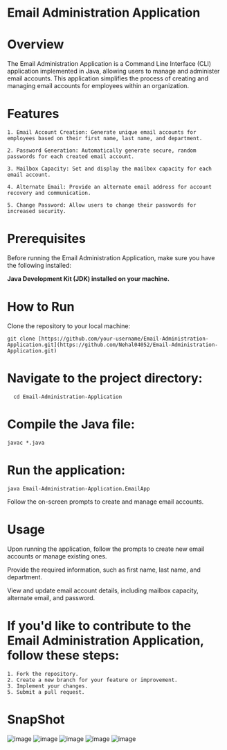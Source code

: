 # Email Administration Application

# Overview
The Email Administration Application is a Command Line Interface (CLI) application implemented in Java, allowing users to manage and administer email accounts. This application simplifies the process of creating and managing email accounts for employees within an organization.

# Features
    1. Email Account Creation: Generate unique email accounts for employees based on their first name, last name, and department.
    
    2. Password Generation: Automatically generate secure, random passwords for each created email account.
    
    3. Mailbox Capacity: Set and display the mailbox capacity for each email account.
    
    4. Alternate Email: Provide an alternate email address for account recovery and communication.
    
    5. Change Password: Allow users to change their passwords for increased security.

# Prerequisites
   Before running the Email Administration Application, make sure you have the following installed:
   
   **Java Development Kit (JDK) installed on your machine.**
   
# How to Run
Clone the repository to your local machine:
      
    git clone [https://github.com/your-username/Email-Administration-Application.git](https://github.com/Nehal04052/Email-Administration-Application.git)
  
# Navigate to the project directory:

      cd Email-Administration-Application

# Compile the Java file:

    javac *.java

# Run the application:

    java Email-Administration-Application.EmailApp

Follow the on-screen prompts to create and manage email accounts.

# Usage
  Upon running the application, follow the prompts to create new email accounts or manage existing ones.

  Provide the required information, such as first name, last name, and department.

  View and update email account details, including mailbox capacity, alternate email, and password.

# If you'd like to contribute to the Email Administration Application, follow these steps:

    1. Fork the repository.
    2. Create a new branch for your feature or improvement.
    3. Implement your changes.
    5. Submit a pull request.

# SnapShot
![image](https://github.com/Nehal04052/Email-Administration-Application/assets/126107576/c73ccf2a-51e0-4494-9e3c-8ac61c36603f)
![image](https://github.com/Nehal04052/Email-Administration-Application/assets/126107576/f2c6e41b-e314-405a-b3ed-e2961aa620af)
![image](https://github.com/Nehal04052/Email-Administration-Application/assets/126107576/635eafd7-9e92-404e-983f-a9e3d4d40110)
![image](https://github.com/Nehal04052/Email-Administration-Application/assets/126107576/7958cbb3-c33f-4360-97f3-1e00562e7f6b)
![image](https://github.com/Nehal04052/Email-Administration-Application/assets/126107576/b00f5703-1d96-44b9-9371-e50763f8b60e)




